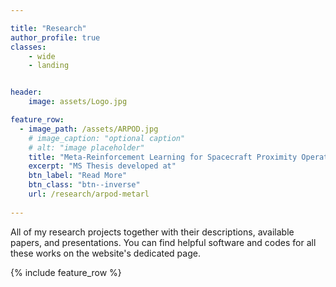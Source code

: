 ```yaml
---

title: "Research"
author_profile: true
classes: 
    - wide
    - landing


header:
    image: assets/Logo.jpg

feature_row:
  - image_path: /assets/ARPOD.jpg
    # image_caption: "optional caption"
    # alt: "image placeholder"
    title: "Meta-Reinforcement Learning for Spacecraft Proximity Operations Guidance and Control in Cislunar Space"
    excerpt: "MS Thesis developed at"
    btn_label: "Read More"
    btn_class: "btn--inverse"
    url: /research/arpod-metarl
    
---
```


All of my research projects together with their descriptions, available papers, and presentations. You can find helpful software and codes for all these works on the website's dedicated page. 


{% include feature_row %}
